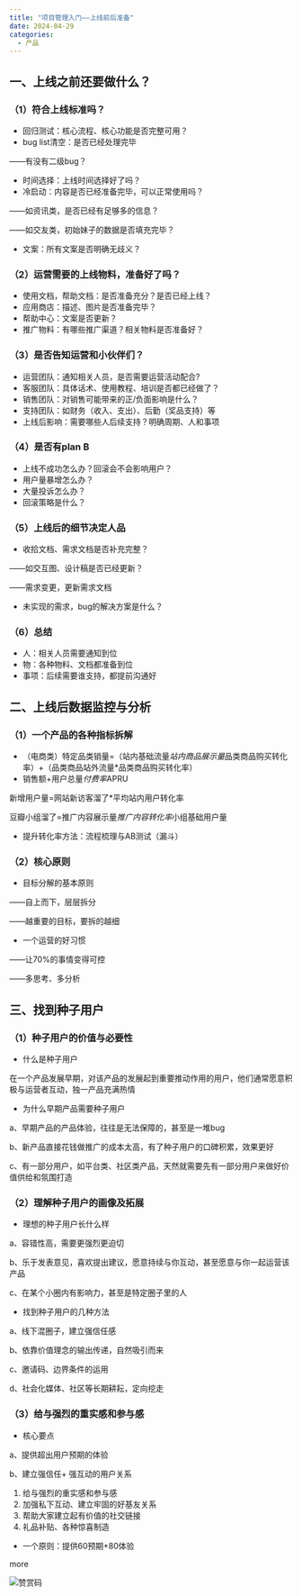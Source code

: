 ```yaml
---
title: "项目管理入门——上线前后准备"
date: 2024-04-29
categories:
  - 产品
---
```



## 一、上线之前还要做什么？

<!-- more -->

### （1）符合上线标准吗？

- 回归测试：核心流程、核心功能是否完整可用？
- bug list清空：是否已经处理完毕

——有没有二级bug？

- 时间选择：上线时间选择好了吗？
- 冷启动：内容是否已经准备完毕，可以正常使用吗？

——如资讯类，是否已经有足够多的信息？

——如交友类，初始妹子的数据是否填充完毕？

- 文案：所有文案是否明确无歧义？

### （2）运营需要的上线物料，准备好了吗？

- 使用文档，帮助文档：是否准备充分？是否已经上线？
- 应用商店：描述、图片是否准备完毕？
- 帮助中心：文案是否更新？
- 推广物料：有哪些推广渠道？相关物料是否准备好？

### （3）是否告知运营和小伙伴们？

- 运营团队：通知相关人员，是否需要运营活动配合?
- 客服团队：具体话术、使用教程、培训是否都已经做了？
- 销售团队：对销售可能带来的正/负面影响是什么？
- 支持团队：如财务（收入、支出）、后勤（奖品支持）等
- 上线后影响：需要哪些人后续支持？明确周期、人和事项

### （4）是否有plan B

- 上线不成功怎么办？回滚会不会影响用户？
- 用户量暴增怎么办？
- 大量投诉怎么办？
- 回滚策略是什么？

### （5）上线后的细节决定人品

- 收拾文档、需求文档是否补充完整？

——如交互图、设计稿是否已经更新？

——需求变更，更新需求文档

- 未实现的需求，bug的解决方案是什么？

### （6）总结

- 人：相关人员需要通知到位
- 物：各种物料、文档都准备到位
- 事项：后续需要谁支持，都提前沟通好

## 二、上线后数据监控与分析

### （1）一个产品的各种指标拆解

- （电商类）特定品类销量=（站内基础流量*站内商品展示量*品类商品购买转化率）+（品类商品站外流量*品类商品购买转化率）
- 销售额+用户总量*付费率*APRU

新增用户量=网站新访客溜了*平均站内用户转化率

豆瓣小组溜了=推广内容展示量*推广内容转化率*小组基础用户量

- 提升转化率方法：流程梳理与AB测试（漏斗）

### （2）核心原则

- 目标分解的基本原则

——自上而下，层层拆分

——越重要的目标，要拆的越细

- 一个运营的好习惯

——让70%的事情变得可控

——多思考、多分析

## 三、找到种子用户

### （1）种子用户的价值与必要性

- 什么是种子用户

在一个产品发展早期，对该产品的发展起到重要推动作用的用户，他们通常愿意积极与运营者互动，独一产品充满热情

- 为什么早期产品需要种子用户

a、早期产品的产品体验，往往是无法保障的，甚至是一堆bug

b、新产品直接花钱做推广的成本太高，有了种子用户的口碑积累，效果更好

c、有一部分用户，如平台类、社区类产品，天然就需要先有一部分用户来做好价值供给和氛围打造

### （2）理解种子用户的画像及拓展

- 理想的种子用户长什么样

a、容错性高，需要更强烈更迫切

b、乐于发表意见，喜欢提出建议，愿意持续与你互动，甚至愿意与你一起运营该产品

c、在某个小圈内有影响力，甚至是特定圈子里的人

- 找到种子用户的几种方法

a、线下混圈子，建立强信任感

b、依靠价值理念的输出传递，自然吸引而来

c、邀请码、边界条件的运用

d、社会化媒体、社区等长期耕耘，定向挖走

### （3）给与强烈的重实感和参与感

- 核心要点

a、提供超出用户预期的体验

b、建立强信任+ 强互动的用户关系

1. 给与强烈的重实感和参与感
2. 加强私下互动、建立牢固的好基友关系
3. 帮助大家建立起有价值的社交链接
4. 礼品补贴、各种惊喜制造

- 一个原则：提供60预期+80体验

more

![赞赏码](../../../../assets/images/赞赏码)